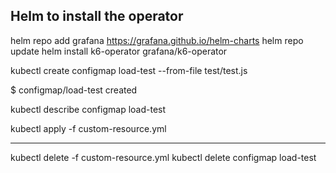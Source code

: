 
Helm to install the operator
--------------------------


helm repo add grafana https://grafana.github.io/helm-charts
helm repo update
helm install k6-operator grafana/k6-operator




kubectl create configmap load-test --from-file test/test.js

$ configmap/load-test created

kubectl describe configmap load-test

kubectl apply -f custom-resource.yml

----------------------------------------
kubectl delete -f custom-resource.yml
kubectl delete configmap load-test




